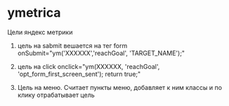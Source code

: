 # ymetrica
Цели яндекс метрики

1. цель на sabmit вешается на тег form
onSubmit="ym('XXXXXX','reachGoal', 'TARGET_NAME');"

2. цель на click 
onclick="ym(XXXXXX, 'reachGoal', 'opt_form_first_screen_sent'); return true;"


3. Цель на меню. Считает пункты меню, добавляет к ним классы и по клику отрабатывает цель

<code>
<script>
	var i = 0;
	var menuli = $('.nav__sub li');
	$.each(menuli, function (index, value) {
		i++;
		$(value).addClass("metric"+i);
	});
	
	$('metric1').on( "click", function() {
	  ym(43176784, 'reachGoal', '2_menu_1_button'); return true;
	});
	$('metric2').on( "click", function() {
	  ym(43176784, 'reachGoal', '2_menu_2_button'); return true;
	});
	$('metric3').on( "click", function() {
	  ym(43176784, 'reachGoal', '2_menu_3_button'); return true;
	});
	$('metric4').on( "click", function() {
	  ym(43176784, 'reachGoal', '2_menu_4_button'); return true;
	});
	$('metric5').on( "click", function() {
	  ym(43176784, 'reachGoal', '2_menu_5_button'); return true;
	});
	$('metric6').on( "click", function() {
	  ym(43176784, 'reachGoal', '2_menu_6_button'); return true;
	});
</script>

</code>
